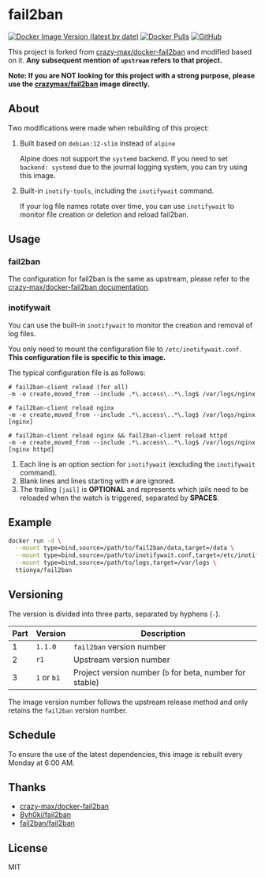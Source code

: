 # fail2ban

[![Docker Image Version (latest by date)](https://img.shields.io/docker/v/ttionya/fail2ban?label=Version&logo=docker)](https://hub.docker.com/r/ttionya/fail2ban/tags) [![Docker Pulls](https://img.shields.io/docker/pulls/ttionya/fail2ban?label=Docker%20Pulls&logo=docker)](https://hub.docker.com/r/ttionya/fail2ban) [![GitHub](https://img.shields.io/github/license/ttionya/fail2ban?label=License&logo=github)](https://github.com/ttionya/fail2ban/blob/master/LICENSE)

This project is forked from [crazy-max/docker-fail2ban](https://github.com/crazy-max/docker-fail2ban) and modified based on it. **Any subsequent mention of `upstream` refers to that project.**

**Note: If you are NOT looking for this project with a strong purpose, please use the [crazymax/fail2ban](https://hub.docker.com/r/crazymax/fail2ban) image directly.**

## About

Two modifications were made when rebuilding of this project:

1. Built based on `debian:12-slim` instead of `alpine`

   Alpine does not support the `systemd` backend. If you need to set `backend: systemd` due to the journal logging system, you can try using this image.

2. Built-in `inotify-tools`, including the `inotifywait` command.

   If your log file names rotate over time, you can use `inotifywait` to monitor file creation or deletion and reload fail2ban.

## Usage

### fail2ban

The configuration for fail2ban is the same as upstream, please refer to the [crazy-max/docker-fail2ban documentation](https://github.com/crazy-max/docker-fail2ban/blob/master/README.md).

### inotifywait

You can use the built-in `inotifywait` to monitor the creation and removal of log files.

You only need to mount the configuration file to `/etc/inotifywait.conf`. **This configuration file is specific to this image.**

The typical configuration file is as follows:

```
# fail2ban-client reload (for all)
-m -e create,moved_from --include .*\.access\..*\.log$ /var/logs/nginx

# fail2ban-client reload nginx
-m -e create,moved_from --include .*\.access\..*\.log$ /var/logs/nginx [nginx]

# fail2ban-client reload nginx && fail2ban-client reload httpd
-m -e create,moved_from --include .*\.access\..*\.log$ /var/logs/nginx [nginx httpd]
```

1. Each line is an option section for `inotifywait` (excluding the `inotifywait` command).
2. Blank lines and lines starting with `#` are ignored.
3. The trailing `[jail]` is **OPTIONAL** and represents which jails need to be reloaded when the watch is triggered, separated by **SPACES**.

## Example

```sh
docker run -d \
  --mount type=bind,source=/path/to/fail2ban/data,target=/data \
  --mount type=bind,source=/path/to/inotifywait.conf,target=/etc/inotifywait.conf \
  --mount type=bind,source=/path/to/logs,target=/var/logs \
  ttionya/fail2ban
```

## Versioning

The version is divided into three parts, separated by hyphens (`-`).

| Part | Version | Description                                              |
|------|---------|----------------------------------------------------------|
| 1    | `1.1.0`   | `fail2ban` version number                                | 
| 2    | `r1`      | Upstream version number                                  |
| 3    | `1` or `b1` | Project version number (`b` for beta, number for stable) |

The image version number follows the upstream release method and only retains the `fail2ban` version number.

## Schedule

To ensure the use of the latest dependencies, this image is rebuilt every Monday at 6:00 AM.

## Thanks

- [crazy-max/docker-fail2ban](https://github.com/crazy-max/docker-fail2ban)
- [Byh0ki/fail2ban](https://gitlab.com/byh0ki-org/containers/fail2ban)
- [fail2ban/fail2ban](https://github.com/fail2ban/fail2ban)

## License

MIT

